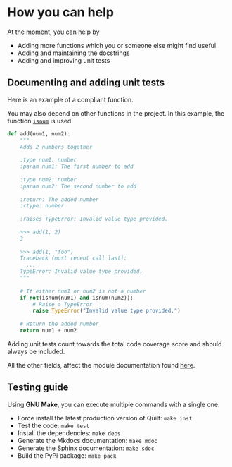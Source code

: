 # How you can help

At the moment, you can help by

- Adding more functions which you or someone else might find useful
- Adding and maintaining the docstrings
- Adding and improving unit tests

## Documenting and adding unit tests

Here is an example of a compliant function.

You may also depend on other functions in the project.
In this example, the function [`isnum`](https://github.com/Richienb/quilt/blob/43ef83d008116683c4b946e30087521d4369e2c9/src/quilt_lang/__init__.py#L17310) is used.

```py
def add(num1, num2):
    """
    Adds 2 numbers together
    
    :type num1: number
    :param num1: The first number to add
    
    :type num2: number
    :param num2: The second number to add
    
    :return: The added number
    :rtype: number
    
    :raises TypeError: Invalid value type provided.
    
    >>> add(1, 2)
    3
    
    >>> add(1, "foo")
    Traceback (most recent call last):
      ...
    TypeError: Invalid value type provided.
    """
    
    # If either num1 or num2 is not a number
    if not(isnum(num1) and isnum(num2)):
        # Raise a TypeError
        raise TypeError("Invalid value type provided.")
    
    # Return the added number
    return num1 + num2
```

Adding unit tests count towards the total code coverage score and should always be included.

All the other fields, affect the module documentation found [here](https://quilt-lang.richie-bendall.ml/commands/quilt_lang.html#module-quilt_lang).

## Testing guide

Using **GNU Make**, you can execute multiple commands with a single one.

- Force install the latest production version of Quilt: `make inst`
- Test the code: `make test`
- Install the dependencies: `make deps`
- Generate the Mkdocs documentation: `make mdoc`
- Generate the Sphinx documentation: `make sdoc`
- Build the PyPi package: `make pack`
